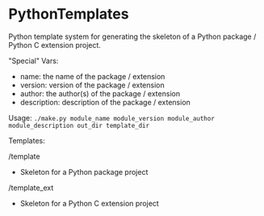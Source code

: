 PythonTemplates
===============

Python template system for generating the skeleton of a Python package / Python C extension project.

"Special" Vars:
* name: the name of the package / extension
* version: version of the package / extension
* author: the author(s) of the package / extension
* description: description of the package / extension


Usage:
`./make.py module_name module_version module_author module_description out_dir template_dir`
	

Templates:

/template
- Skeleton for a Python package project


/template_ext
- Skeleton for a Python C extension project
